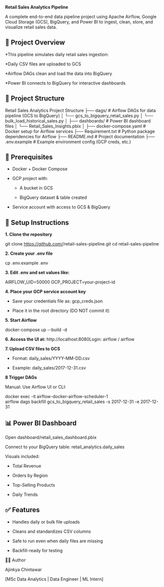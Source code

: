 **Retail Sales Analytics Pipeline**

A complete end-to-end data pipeline project using Apache Airflow, Google Cloud Storage (GCS), BigQuery, and Power BI to ingest, clean, store, and visualize retail sales data.

## 🚀 Project Overview

*This pipeline simulates daily retail sales ingestion:

*Daily CSV files are uploaded to GCS

*Airflow DAGs clean and load the data into BigQuery

*Power BI connects to BigQuery for interactive dashboards

## 📁 Project Structure

Retail Sales Analytics Project Structure
├── dags/                          # Airflow DAGs for data pipeline (GCS to BigQuery)
│   └── gcs_to_bigquery_retail_sales.py
│   └── bulk_load_historical_sales.py
│
├── dashboards/                    # Power BI dashboard files
│   └── Retail_Sales_Insights.pbix
│
├── docker-compose.yaml           # Docker setup for Airflow services
├── Requirement.txt               # Python package dependencies for Airflow
├── README.md                     # Project documentation
├── .env.example                  # Example environment config (GCP creds, etc.)


## 🧰 Prerequisites

- Docker + Docker Compose

- GCP project with:

  - A bucket in GCS

  - BigQuery dataset & table created

- Service account with access to GCS & BigQuery

## 🔐 Setup Instructions

**1. Clone the repository**

  git clone https://github.com/<your-username>/retail-sales-pipeline.git
  cd retail-sales-pipeline

**2. Create your .env file**

  cp .env.example .env

**3. Edit .env and set values like:**

  AIRFLOW_UID=50000
  GCP_PROJECT=your-project-id

**4. Place your GCP service account key**

  - Save your credentials file as: gcp_creds.json
  
  - Place it in the root directory (DO NOT commit it)

**5. Start Airflow**

  docker-compose up --build -d

**6. Access the UI at:** http://localhost:8080Login: airflow / airflow

**7. Upload CSV files to GCS**

  - Format: daily_sales/YYYY-MM-DD.csv
  
  - Example: daily_sales/2017-12-31.csv

**8 Trigger DAGs**

  Manual: Use Airflow UI or CLI:
  
  docker exec -it airflow-docker-airflow-scheduler-1 \
    airflow dags backfill gcs_to_bigquery_retail_sales -s 2017-12-31 -e 2017-12-31

## 📊 Power BI Dashboard

Open dashboard/retail_sales_dashboard.pbix

Connect to your BigQuery table: retail_analytics.daily_sales

Visuals included:

  - Total Revenue
  
  - Orders by Region
  
  - Top-Selling Products
  
  - Daily Trends

## ✅ Features

  - Handles daily or bulk file uploads
  
  - Cleans and standardizes CSV columns
  
  - Safe to run even when daily files are missing
  
  - Backfill-ready for testing

🙋‍♂️ Author

Ajinkya Chintawar

[MSc Data Analytics | Data Engineer | ML Intern]

